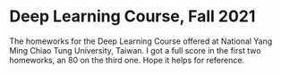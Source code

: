 # Deep Learning Course, Fall 2021  

The homeworks for the Deep Learning Course offered at National Yang Ming Chiao Tung University, Taiwan. I got a full score in the first two homeworks, an 80 on the third one. Hope it helps for reference.
